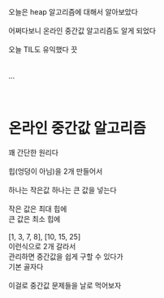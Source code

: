 오늘은 heap 알고리즘에 대해서 알아보았다
<br><br>
어쩌다보니 온라인 중간값 알고리즘도 알게 되었다
<br><br>
오늘 TIL도 유익했다 끗
<br><br><br>
...
<br><br><br>
#  온라인 중간값 알고리즘

꽤 간단한 원리다
<br><br>
힙(엉덩이 아님)을 2개 만들어서
<br><br>
하나는 작은값 하나는 큰 값을 넣는다
<br><br>
작은 값은 최대 힙에<br>
큰 값은 최소 힙에
<br><br>
[1, 3, 7, 8], [10, 15, 25]<br>
이런식으로 2개 갈라서<br>
관리하면 중간값을 쉽게 구할 수 있다가<br>
기본 골자다
<br><br>
이걸로 중간값 문제들을 날로 먹어보자
<br>